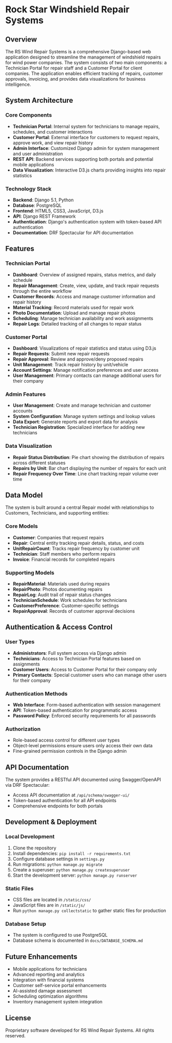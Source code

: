 # Rock Star Windshield Repair Systems

## Overview
The RS Wind Repair Systems is a comprehensive Django-based web application designed to streamline the management of windshield repairs for wind power companies. The system consists of two main components: a Technician Portal for repair staff and a Customer Portal for client companies. The application enables efficient tracking of repairs, customer approvals, invoicing, and provides data visualizations for business intelligence.

## System Architecture

### Core Components
- **Technician Portal**: Internal system for technicians to manage repairs, schedules, and customer interactions
- **Customer Portal**: External interface for customers to request repairs, approve work, and view repair history
- **Admin Interface**: Customized Django admin for system management and user administration
- **REST API**: Backend services supporting both portals and potential mobile applications
- **Data Visualization**: Interactive D3.js charts providing insights into repair statistics

### Technology Stack
- **Backend**: Django 5.1, Python
- **Database**: PostgreSQL
- **Frontend**: HTML5, CSS3, JavaScript, D3.js
- **API**: Django REST Framework
- **Authentication**: Django's authentication system with token-based API authentication
- **Documentation**: DRF Spectacular for API documentation

## Features

### Technician Portal
- **Dashboard**: Overview of assigned repairs, status metrics, and daily schedule
- **Repair Management**: Create, view, update, and track repair requests through the entire workflow
- **Customer Records**: Access and manage customer information and repair history
- **Material Tracking**: Record materials used for repair work
- **Photo Documentation**: Upload and manage repair photos
- **Scheduling**: Manage technician availability and work assignments
- **Repair Logs**: Detailed tracking of all changes to repair status

### Customer Portal
- **Dashboard**: Visualizations of repair statistics and status using D3.js
- **Repair Requests**: Submit new repair requests
- **Repair Approval**: Review and approve/deny proposed repairs
- **Unit Management**: Track repair history by unit/vehicle
- **Account Settings**: Manage notification preferences and user access
- **User Management**: Primary contacts can manage additional users for their company

### Admin Features
- **User Management**: Create and manage technician and customer accounts
- **System Configuration**: Manage system settings and lookup values
- **Data Export**: Generate reports and export data for analysis
- **Technician Registration**: Specialized interface for adding new technicians

### Data Visualization
- **Repair Status Distribution**: Pie chart showing the distribution of repairs across different statuses
- **Repairs by Unit**: Bar chart displaying the number of repairs for each unit
- **Repair Frequency Over Time**: Line chart tracking repair volume over time

## Data Model

The system is built around a central Repair model with relationships to Customers, Technicians, and supporting entities:

### Core Models
- **Customer**: Companies that request repairs
- **Repair**: Central entity tracking repair details, status, and costs
- **UnitRepairCount**: Tracks repair frequency by customer unit
- **Technician**: Staff members who perform repairs
- **Invoice**: Financial records for completed repairs

### Supporting Models
- **RepairMaterial**: Materials used during repairs
- **RepairPhoto**: Photos documenting repairs
- **RepairLog**: Audit trail of repair status changes
- **TechnicianSchedule**: Work schedules for technicians
- **CustomerPreference**: Customer-specific settings
- **RepairApproval**: Records of customer approval decisions

## Authentication & Access Control

### User Types
- **Administrators**: Full system access via Django admin
- **Technicians**: Access to Technician Portal features based on assignments
- **Customer Users**: Access to Customer Portal for their company only
- **Primary Contacts**: Special customer users who can manage other users for their company

### Authentication Methods
- **Web Interface**: Form-based authentication with session management
- **API**: Token-based authentication for programmatic access
- **Password Policy**: Enforced security requirements for all passwords

### Authorization
- Role-based access control for different user types
- Object-level permissions ensure users only access their own data
- Fine-grained permission controls in the Django admin

## API Documentation
The system provides a RESTful API documented using Swagger/OpenAPI via DRF Spectacular:
- Access API documentation at `/api/schema/swagger-ui/`
- Token-based authentication for all API endpoints
- Comprehensive endpoints for both portals

## Development & Deployment

### Local Development
1. Clone the repository
2. Install dependencies: `pip install -r requirements.txt`
3. Configure database settings in `settings.py`
4. Run migrations: `python manage.py migrate`
5. Create a superuser: `python manage.py createsuperuser`
6. Start the development server: `python manage.py runserver`

### Static Files
- CSS files are located in `/static/css/`
- JavaScript files are in `/static/js/`
- Run `python manage.py collectstatic` to gather static files for production

### Database Setup
- The system is configured to use PostgreSQL
- Database schema is documented in `docs/DATABASE_SCHEMA.md`

## Future Enhancements
- Mobile applications for technicians
- Advanced reporting and analytics
- Integration with financial systems
- Customer self-service portal enhancements
- AI-assisted damage assessment
- Scheduling optimization algorithms
- Inventory management system integration

## License
Proprietary software developed for RS Wind Repair Systems. All rights reserved. 